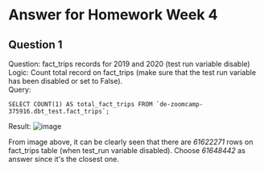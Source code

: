 # Answer for Homework Week 4

## Question 1
Question: fact_trips records for 2019 and 2020 (test run variable disable) <br>
Logic: Count total record on fact_trips (make sure that the test run variable has been disabled or set to False). <br>
Query:
```
SELECT COUNT(1) AS total_fact_trips FROM `de-zoomcamp-375916.dbt_test.fact_trips`;
```
Result:
![image](https://user-images.githubusercontent.com/99194827/221353824-5a0156a3-11e9-45de-8a0d-adb74e617138.png)

From image above, it can be clearly seen that there are _61622271_ rows on fact_trips table (when test_run variable disabled). Choose _61648442_ as answer since it's the closest one.
